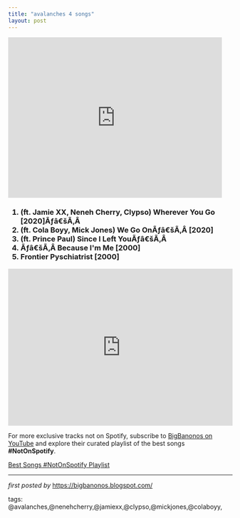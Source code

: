 ```yaml
---
title: "avalanches 4 songs"
layout: post
---
```

<iframe frameborder="0" height="360" src="https://youtube.com/embed/939w8RwaLSY?list=PLtuNtuTatqI1lvOF958dB-a1sjARC7_tO" width="480"></iframe><h3><ol><li>(ft. Jamie XX, Neneh Cherry, Clypso) Wherever You Go [2020]Ãƒâ€šÃ‚Â </li><li>(ft. Cola Boyy, Mick Jones) We Go OnÃƒâ€šÃ‚Â [2020]</li><li>(ft. Prince Paul) Since I Left YouÃƒâ€šÃ‚Â </li><li>Ãƒâ€šÃ‚Â Because I'm Me [2000]</li><li>Frontier Pyschiatrist [2000]</li></ol></h3>
<iframe allow="autoplay; clipboard-write; encrypted-media; fullscreen; picture-in-picture" allowfullscreen="" frameborder="0" height="352" loading="lazy" src="https://open.spotify.com/embed/playlist/0e8H6Z8viJcUVPjuDMds4M?utm_source=generator" width="100%"></iframe>

<!--Subscribe and Playlist Links-->
<div>
    <p>For more exclusive tracks not on Spotify, subscribe to <a href="https://www.youtube.com/@BigBanonos" target="_blank">BigBanonos on YouTube</a> and explore their curated playlist of the best songs <strong>#NotOnSpotify</strong>.</p>
    <p><a href="https://www.youtube.com/playlist?list=PLtuNtuTatqI0kFahUCbtbfenC_ET5O_tr" target="_blank">Best Songs #NotOnSpotify Playlist<br /></a></p></div>

<hr />

<p><em>first posted by</em> <a href="https://bigbanonos.blogspot.com/" rel="noopener" target="_new">https://bigbanonos.blogspot.com/</a></p>

<p>tags: @avalanches,@nenehcherry,@jamiexx,@clypso,@mickjones,@colaboyy,</p>
